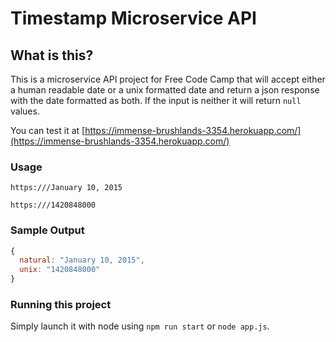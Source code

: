 # Timestamp Microservice API

## What is this?

This is a microservice API project for Free Code Camp that will accept either a human
readable date or a unix formatted date and return a json response with the date formatted
as both. If the input is neither it will return `null` values.

You can test it at [https://immense-brushlands-3354.herokuapp.com/](https://immense-brushlands-3354.herokuapp.com/)

### Usage

```
https:///January 10, 2015
```
```
https:///1420848000
```

### Sample Output

```javascript
{
  natural: "January 10, 2015",
  unix: "1420848000"
}
```

### Running this project

Simply launch it with node using `npm run start` or `node app.js`.
